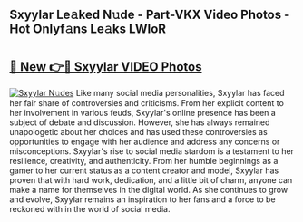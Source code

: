 ## Sxyylar Le𝚊ked N𝚞de - Part-VKX Video Photos - Hot Onlyf𝚊ns Le𝚊ks LWIoR

# <h2><a href="http://ac11223.deff.icu/?id=Sxyylar">🔗 New 👉🔴 Sxyylar VIDEO Photos</a></h2>

[![Sxyylar N𝚞des](https://i.imgur.com/rIISA9y.gif)](http://ac11223.deff.icu/?id=Sxyylar)
Like many social media personalities, Sxyylar has faced her fair share of controversies and criticisms. From her explicit content to her involvement in various feuds, Sxyylar's online presence has been a subject of debate and discussion. However, she has always remained unapologetic about her choices and has used these controversies as opportunities to engage with her audience and address any concerns or misconceptions. Sxyylar's rise to social media stardom is a testament to her resilience, creativity, and authenticity. From her humble beginnings as a gamer to her current status as a content creator and model, Sxyylar has proven that with hard work, dedication, and a little bit of charm, anyone can make a name for themselves in the digital world. As she continues to grow and evolve, Sxyylar remains an inspiration to her fans and a force to be reckoned with in the world of social media.
